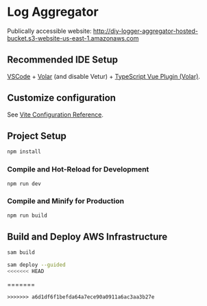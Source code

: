 # Log Aggregator

Publically accessible website: http://diy-logger-aggregator-hosted-bucket.s3-website-us-east-1.amazonaws.com

## Recommended IDE Setup

[VSCode](https://code.visualstudio.com/) + [Volar](https://marketplace.visualstudio.com/items?itemName=johnsoncodehk.volar) (and disable Vetur) + [TypeScript Vue Plugin (Volar)](https://marketplace.visualstudio.com/items?itemName=johnsoncodehk.vscode-typescript-vue-plugin).

## Customize configuration

See [Vite Configuration Reference](https://vitejs.dev/config/).

## Project Setup

```sh
npm install
```

### Compile and Hot-Reload for Development

```sh
npm run dev
```

### Compile and Minify for Production

```sh
npm run build
```
## Build and Deploy AWS Infrastructure

```sh
sam build
```

```sh
sam deploy --guided
<<<<<<< HEAD
```
=======
```
>>>>>>> a6d1df6f1befda64a7ece90a0911a6ac3aa3b27e
